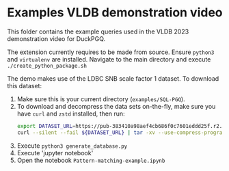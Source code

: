 # Examples VLDB demonstration video

This folder contains the example queries used in the VLDB 2023 demonstration video for DuckPGQ. 

The extension currently requires to be made from source. 
Ensure `python3` and `virtualenv` are installed. 
Navigate to the main directory and execute `./create_python_package.sh`

The demo makes use of the LDBC SNB scale factor 1 dataset. 
To download this dataset:
1. Make sure this is your current directory (`examples/SQL-PGQ`). 
2. To download and decompress the data sets on-the-fly, make sure you have `curl` and `zstd` installed, then run:
    ```bash
    export DATASET_URL=https://pub-383410a98aef4cb686f0c7601eddd25f.r2.dev/bi-pre-audit/bi-sf1-composite-merged-fk.tar.zst
    curl --silent --fail ${DATASET_URL} | tar -xv --use-compress-program=unzstd
    ```
3. Execute `python3 generate_database.py`
4. Execute 'jupyter notebook'
5. Open the notebook `Pattern-matching-example.ipynb`
